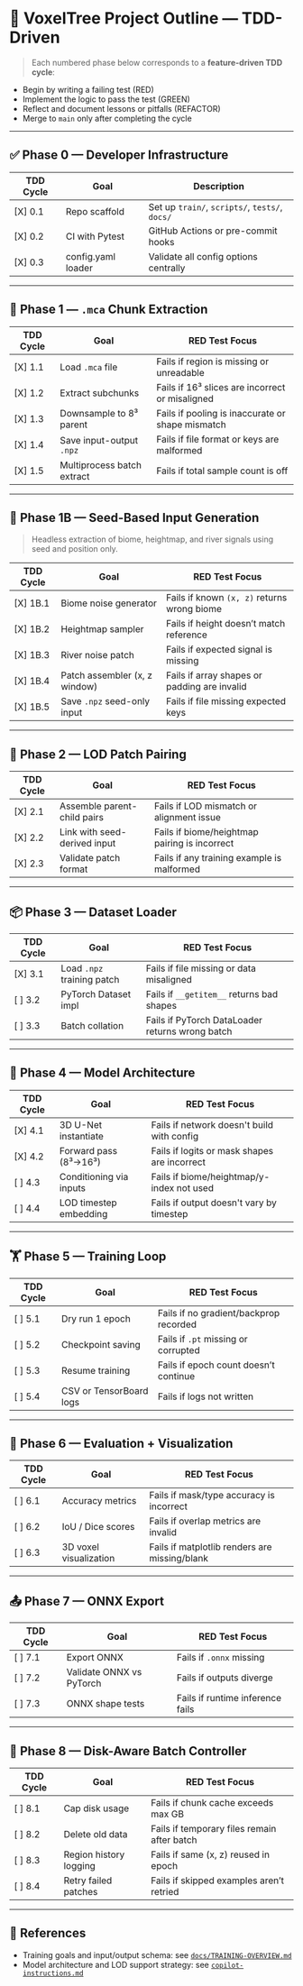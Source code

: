 
# 🌲 VoxelTree Project Outline — TDD-Driven

> Each numbered phase below corresponds to a **feature-driven TDD cycle**:
- Begin by writing a failing test (RED)
- Implement the logic to pass the test (GREEN)
- Reflect and document lessons or pitfalls (REFACTOR)
- Merge to `main` only after completing the cycle

---

## ✅ Phase 0 — Developer Infrastructure

| TDD Cycle | Goal                         | Description                          |
|-----------|------------------------------|--------------------------------------|
| [X] 0.1       | Repo scaffold                | Set up `train/`, `scripts/`, `tests/`, `docs/` |
| [X] 0.2       | CI with Pytest               | GitHub Actions or pre-commit hooks   |
| [X] 0.3       | config.yaml loader           | Validate all config options centrally|

---

## 🧱 Phase 1 — `.mca` Chunk Extraction

| TDD Cycle | Goal                         | RED Test Focus                                  |
|-----------|------------------------------|--------------------------------------------------|
| [X] 1.1       | Load `.mca` file             | Fails if region is missing or unreadable         |
| [X] 1.2       | Extract subchunks            | Fails if 16³ slices are incorrect or misaligned  |
| [X] 1.3       | Downsample to 8³ parent      | Fails if pooling is inaccurate or shape mismatch |
| [X] 1.4       | Save input-output `.npz`     | Fails if file format or keys are malformed       |
| [X] 1.5       | Multiprocess batch extract   | Fails if total sample count is off               |

---

## 🧬 Phase 1B — Seed-Based Input Generation

> Headless extraction of biome, heightmap, and river signals using seed and position only.

| TDD Cycle | Goal                           | RED Test Focus                                      |
|-----------|--------------------------------|-----------------------------------------------------|
| [X] 1B.1      | Biome noise generator          | Fails if known `(x, z)` returns wrong biome         |
| [X] 1B.2      | Heightmap sampler              | Fails if height doesn’t match reference             |
| [X] 1B.3      | River noise patch              | Fails if expected signal is missing                 |
| [X] 1B.4      | Patch assembler (x, z window)  | Fails if array shapes or padding are invalid        |
| [X] 1B.5      | Save `.npz` seed-only input    | Fails if file missing expected keys                 |

---

## 🧮 Phase 2 — LOD Patch Pairing

| TDD Cycle | Goal                         | RED Test Focus                                 |
|-----------|------------------------------|------------------------------------------------|
| [X] 2.1       | Assemble parent-child pairs  | Fails if LOD mismatch or alignment issue       |
| [X] 2.2       | Link with seed-derived input | Fails if biome/heightmap pairing is incorrect  |
| [X] 2.3       | Validate patch format        | Fails if any training example is malformed     |

---

## 📦 Phase 3 — Dataset Loader

| TDD Cycle | Goal                         | RED Test Focus                              |
|-----------|------------------------------|----------------------------------------------|
| [X] 3.1       | Load `.npz` training patch   | Fails if file missing or data misaligned     |
| [ ] 3.2       | PyTorch Dataset impl         | Fails if `__getitem__` returns bad shapes    |
| [ ] 3.3       | Batch collation              | Fails if PyTorch DataLoader returns wrong batch |

---

## 🧠 Phase 4 — Model Architecture

| TDD Cycle | Goal                         | RED Test Focus                                  |
|-----------|------------------------------|--------------------------------------------------|
| [X] 4.1       | 3D U-Net instantiate         | Fails if network doesn't build with config       |
| [X] 4.2       | Forward pass (8³→16³)        | Fails if logits or mask shapes are incorrect     |
| [ ] 4.3       | Conditioning via inputs      | Fails if biome/heightmap/y-index not used        |
| [ ] 4.4       | LOD timestep embedding       | Fails if output doesn't vary by timestep         |
---

## 🏋️ Phase 5 — Training Loop

| TDD Cycle | Goal                         | RED Test Focus                                  |
|-----------|------------------------------|--------------------------------------------------|
| [ ] 5.1       | Dry run 1 epoch              | Fails if no gradient/backprop recorded           |
| [ ] 5.2       | Checkpoint saving            | Fails if `.pt` missing or corrupted              |
| [ ] 5.3       | Resume training              | Fails if epoch count doesn’t continue            |
| [ ] 5.4       | CSV or TensorBoard logs      | Fails if logs not written                        |

---

## 🧪 Phase 6 — Evaluation + Visualization

| TDD Cycle | Goal                         | RED Test Focus                                  |
|-----------|------------------------------|--------------------------------------------------|
| [ ] 6.1       | Accuracy metrics             | Fails if mask/type accuracy is incorrect         |
| [ ] 6.2       | IoU / Dice scores            | Fails if overlap metrics are invalid             |
| [ ] 6.3       | 3D voxel visualization       | Fails if matplotlib renders are missing/blank    |

---

## 📤 Phase 7 — ONNX Export

| TDD Cycle | Goal                         | RED Test Focus                                  |
|-----------|------------------------------|--------------------------------------------------|
| [ ] 7.1       | Export ONNX                  | Fails if `.onnx` missing                         |
| [ ] 7.2       | Validate ONNX vs PyTorch     | Fails if outputs diverge                         |
| [ ] 7.3       | ONNX shape tests             | Fails if runtime inference fails                 |

---

## 🚦 Phase 8 — Disk-Aware Batch Controller

| TDD Cycle | Goal                         | RED Test Focus                                  |
|-----------|------------------------------|--------------------------------------------------|
| [ ] 8.1       | Cap disk usage               | Fails if chunk cache exceeds max GB             |
| [ ] 8.2       | Delete old data              | Fails if temporary files remain after batch     |
| [ ] 8.3       | Region history logging       | Fails if same (x, z) reused in epoch            |
| [ ] 8.4       | Retry failed patches         | Fails if skipped examples aren’t retried        |

---

## 📘 References

- Training goals and input/output schema: see [`docs/TRAINING-OVERVIEW.md`](docs/TRAINING-OVERVIEW.md)
- Model architecture and LOD support strategy: see [`copilot-instructions.md`](.github/copilot-instructions.md)
